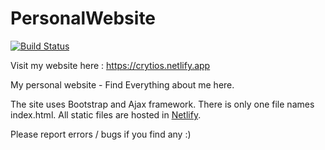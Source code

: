 # PersonalWebsite
[![Build Status](https://badges.netlify.com/api/crytios.svg?branch=master)](https://app.netlify.com/sites/crytios/deploys)

Visit my website here : <a>https://crytios.netlify.app</a>

My personal website - Find Everything about me here.

The site uses Bootstrap and Ajax framework. There is only one file names index.html. All static files are hosted in <a href="https://netlify.com/">Netlify</a>.


Please report errors / bugs if you find any :)
